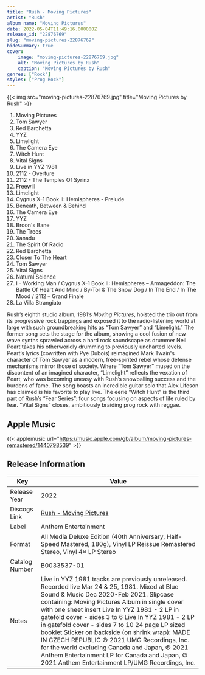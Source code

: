 ```yaml
---
title: "Rush - Moving Pictures"
artist: "Rush"
album_name: "Moving Pictures"
date: 2022-05-04T11:49:16.000000Z
release_id: "22876769"
slug: "moving-pictures-22876769"
hideSummary: true
cover:
    image: "moving-pictures-22876769.jpg"
    alt: "Moving Pictures by Rush"
    caption: "Moving Pictures by Rush"
genres: ["Rock"]
styles: ["Prog Rock"]
---
```


{{< img src="moving-pictures-22876769.jpg" title="Moving Pictures by Rush" >}}

<!-- section break -->

1. Moving Pictures
2. Tom Sawyer
3. Red Barchetta
4. YYZ
5. Limelight
6. The Camera Eye
7. Witch Hunt
8. Vital Signs
9. Live in YYZ 1981
10. 2112 - Overture
11. 2112 - The Temples Of Syrinx
12. Freewill
13. Limelight
14. Cygnus X-1 Book II: Hemispheres - Prelude
15. Beneath, Between & Behind
16. The Camera Eye
17. YYZ
18. Broon's Bane
19. The Trees
20. Xanadu
21. The Spirit Of Radio
22. Red Barchetta
23. Closer To The Heart
24. Tom Sawyer
25. Vital Signs
26. Natural Science
27. I - Working Man / Cygnus X-1 Book II: Hemispheres – Armageddon: The Battle Of Heart And Mind / By-Tor & The Snow Dog / In The End / In The Mood / 2112 – Grand Finale
28. La Villa Strangiato

<!-- section break -->


Rush’s eighth studio album, 1981’s <i>Moving Pictures</i>, hoisted the trio out from its progressive rock trappings and exposed it to the radio-listening world at large with such groundbreaking hits as “Tom Sawyer” and “Limelight.” The former song sets the stage for the album, showing a cool fusion of new wave synths sprawled across a hard rock soundscape as drummer Neil Peart takes his otherworldly drumming to previously uncharted levels. Peart’s lyrics (cowritten with Pye Dubois) reimagined Mark Twain's character of Tom Sawyer as a modern, free-spirited rebel whose defense mechanisms mirror those of society. Where “Tom Sawyer” mused on the discontent of an imagined character, “Limelight” reflects the vexation of Peart, who was becoming uneasy with Rush’s snowballing success and the burdens of fame. The song boasts an incredible guitar solo that Alex Lifeson has claimed is his favorite to play live. The eerie “Witch Hunt” is the third part of Rush’s “Fear Series”: four songs focusing on aspects of life ruled by fear. “Vital Signs” closes, ambitiously braiding prog rock with reggae.



## Apple Music
{{< applemusic url="https://music.apple.com/gb/album/moving-pictures-remastered/1440798539" >}}






## Release Information
|  Key           | Value                                                |
| ---------------| ---------------------------------------------------- |
| Release Year   | 2022                                   |
| Discogs Link   | [Rush - Moving Pictures](https://www.discogs.com/release/22876769-Rush-Moving-Pictures) |
| Label          | Anthem Entertainment |
| Format         | All Media Deluxe Edition (40th Anniversary, Half-Speed Mastered, 180g), Vinyl LP Reissue Remastered Stereo, Vinyl 4× LP Stereo |
| Catalog Number | B0033537-01 |
| Notes | Live in YYZ 1981 tracks are previously unreleased. Recorded live Mar 24 & 25, 1981. Mixed at Blue Sound & Music Dec 2020-Feb 2021.  Slipcase containing: Moving Pictures Album in single cover with one sheet insert Live In YYZ 1981 - 2 LP in gatefold cover - sides 3 to 6 Live In YYZ 1981 - 2 LP in gatefold cover - sides 7 to 10 24 page LP sized booklet  Sticker on backside (on shrink wrap): MADE IN CZECH REPUBLIC  ℗ 2021 UMG Recordings, Inc. for the world excluding Canada and Japan, ℗ 2021 Anthem Entertainment LP for Canada and Japan, © 2021 Anthem Entertainment LP/UMG Recordings, Inc.   |